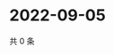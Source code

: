 # 2022-09-05

共 0 条

<!-- BEGIN WEIBO -->
<!-- 最后更新时间 Mon Sep 05 2022 06:16:25 GMT+0800 (China Standard Time) -->

<!-- END WEIBO -->
